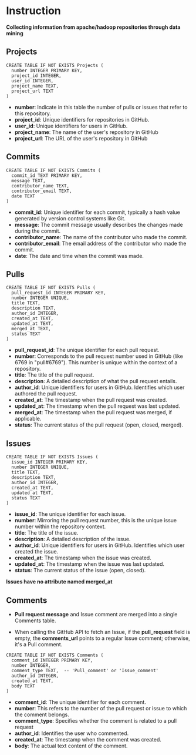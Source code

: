 

# Instruction

**Collecting information from apache/hadoop repositories through data mining**

## Projects

```sqlite
CREATE TABLE IF NOT EXISTS Projects (
  number INTEGER PRIMARY KEY,
  project_id INTEGER,
  user_id INTEGER,
  project_name TEXT,
  project_url TEXT
)
```

- **number**: Indicate in this table the number of pulls or issues that refer to this repository.
- **project_id**: Unique identifiers for repositories in GitHub.
- **user_id**: Unique identifiers for users in GitHub.
- **project_name**: The name of the user's repository in GitHub
- **project_url**: The URL of the user's repository in GitHub

## Commits

```sqlite
CREATE TABLE IF NOT EXISTS Commits (
  commit_id TEXT PRIMARY KEY,
  message TEXT,
  contributor_name TEXT,
  contributor_email TEXT,
  date TEXT
)
```

- **commit_id**: Unique identifier for each commit, typically a hash value generated by version control systems like Git.
- **message**: The commit message usually describes the changes made during the commit.
- **contributor_name**: The name of the contributor who made the commit.
- **contributor_email**: The email address of the contributor who made the commit.
- **date**: The date and time when the commit was made.

## Pulls

```sqlite
CREATE TABLE IF NOT EXISTS Pulls (
  pull_request_id INTEGER PRIMARY KEY,
  number INTEGER UNIQUE,
  title TEXT,
  description TEXT,
  author_id INTEGER,
  created_at TEXT,
  updated_at TEXT,
  merged_at TEXT,
  status TEXT
)
```

- **pull_request_id**: The unique identifier for each pull request.
- **number**: Corresponds to the pull request number used in GitHub (like 6769 in "pull#6769"). This number is unique within the context of a repository.
- **title**: The title of the pull request.
- **description**: A detailed description of what the pull request entails.
- **author_id**: Unique identifiers for users in GitHub. Identifies which user authored the pull request.
- **created_at**: The timestamp when the pull request was created.
- **updated_at**: The timestamp when the pull request was last updated.
- **merged_at**: The timestamp when the pull request was merged, if applicable.
- **status**: The current status of the pull request (open, closed, merged).

## Issues

```sqlite
CREATE TABLE IF NOT EXISTS Issues (
  issue_id INTEGER PRIMARY KEY,
  number INTEGER UNIQUE,
  title TEXT,
  description TEXT,
  author_id INTEGER,
  created_at TEXT,
  updated_at TEXT,
  status TEXT
)
```

- **issue_id**: The unique identifier for each issue.
- **number**: Mirroring the pull request number, this is the unique issue number within the repository context.
- **title**: The title of the issue.
- **description**: A detailed description of the issue.
- **author_id**: Unique identifiers for users in GitHub. Identifies which user created the issue.
- **created_at**: The timestamp when the issue was created.
- **updated_at**: The timestamp when the issue was last updated.
- **status**: The current status of the issue (open, closed).

**Issues have no attribute named merged_at**

## Comments

- **Pull request message** and Issue comment are merged into a single Comments table.

- When calling the GitHub API to fetch an Issue, if the **pull_request** field is empty, the **comments_url** points to a regular Issue comment; otherwise, it's a Pull comment.

```sqlite
CREATE TABLE IF NOT EXISTS Comments (
  comment_id INTEGER PRIMARY KEY,
  number INTEGER,
  comment_type TEXT,  -- 'Pull_comment' or 'Issue_comment'
  author_id INTEGER,
  created_at TEXT,
  body TEXT
)
```

- **comment_id**: The unique identifier for each comment.
- **number**: This refers to the number of the pull request or issue to which the comment belongs.
- **comment_type**: Specifies whether the comment is related to a pull request 
- **author_id**: Identifies the user who commented.
- **created_at**: The timestamp when the comment was created.
- **body**: The actual text content of the comment.

